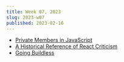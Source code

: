 ```yaml
---
title: Week 07, 2023
slug: 2023-w07
published: 2023-02-16
---
```


- [Private Members in JavaScript](https://crockford.com/javascript/private.html)
- [A Historical Reference of React Criticism](https://www.zachleat.com/web/react-criticism/)
- [Going Buildless](https://modern-web.dev/guides/going-buildless/getting-started/)